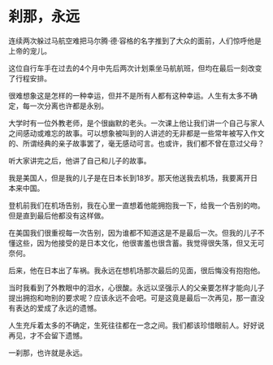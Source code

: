 # 刹那，永远

连续两次躲过马航空难把马尔腾·德·容格的名字推到了大众的面前，人们惊呼他是上帝的宠儿。 

这位自行车手在过去的4个月中先后两次计划乘坐马航航班，但均在最后一刻改变了行程安排。 

很难想象这是怎样的一种幸运，但并不是所有人都有这种幸运。人生有太多不确定，每一次分离也许都是永别。 

大学时有一位外教老师，是个很幽默的老头。一次课上他让我们讲一个自己与家人之间感动或难忘的故事。可以想象被叫到的人讲述的无非都是一些常年被写入作文的、所谓经典的亲子故事罢了，毫无感动可言。也或许，我们都不曾在意过父母？ 

听大家讲完之后，他讲了自己和儿子的故事。 

我是美国人，但是我的儿子是在日本长到18岁。那天他送我去机场，我要离开日本来中国。 

登机前我们在机场告别，我在心里一直想着他能拥抱我一下，给我一个告别的吻。但是直到最后他都没有这样做。 

在美国我们很重视每一次告别，因为谁都不知道这是不是最后一次。但我的儿子不懂这些，因为他接受的是日本文化，他很害羞也很含蓄。我觉得很失落，但又无可奈何。 

后来，他在日本出了车祸。我永远在想机场那次最后的见面，很后悔没有抱抱他。 

当时我看到了外教眼中的泪水，心很酸。永远以坚强示人的父亲要怎样才能向儿子提出拥抱和吻别的要求呢？应该永远不会吧。可是这竟是最后一次再见，那一直没有表达的爱成了永远的遗憾。 

人生充斥着太多的不确定，生死往往都在一念之间。我们都该珍惜眼前人。好好说再见，才不会留下遗憾。 

一刹那，也许就是永远。